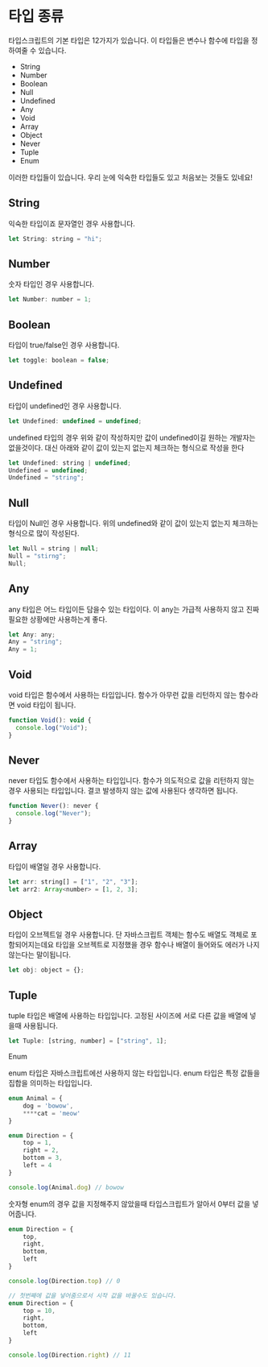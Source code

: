 # 타입 종류

타입스크립트의 기본 타입은 12가지가 있습니다. 이 타입들은 변수나 함수에 타입을 정하여줄 수 있습니다.

- String
- Number
- Boolean
- Null
- Undefined
- Any
- Void
- Array
- Object
- Never
- Tuple
- Enum

이러한 타입들이 있습니다. 우리 눈에 익숙한 타입들도 있고 처음보는 것들도 있네요!

## String

익숙한 타입이죠 문자열인 경우 사용합니다.

```jsx
let String: string = "hi";
```

## Number

숫자 타입인 경우 사용합니다.

```jsx
let Number: number = 1;
```

## Boolean

타입이 true/false인 경우 사용합니다.

```jsx
let toggle: boolean = false;
```

## Undefined

타입이 undefined인 경우 사용합니다.

```jsx
let Undefined: undefined = undefined;
```

undefined 타입의 경우 위와 같이 작성하지만 값이 undefined이길 원하는 개발자는 없을것이다. 대신 아래와 같이 값이 있는지 없는지 체크하는 형식으로 작성을 한다

```jsx
let Undefined: string | undefined;
Undefined = undefined;
Undefined = "string";
```

## Null

타입이 Null인 경우 사용합니다. 위의 undefined와 같이 값이 있는지 없는지 체크하는 형식으로 많이 작성된다.

```jsx
let Null = string | null;
Null = "stirng";
Null;
```

## Any

any 타입은 어느 타입이든 담을수 있는 타입이다. 이 any는 가급적 사용하지 않고 진짜 필요한 상황에만 사용하는게 좋다.

```jsx
let Any: any;
Any = "string";
Any = 1;
```

## Void

void 타입은 함수에서 사용하는 타입입니다. 함수가 아무런 값을 리턴하지 않는 함수라면 void 타입이 됩니다.

```jsx
function Void(): void {
  console.log("Void");
}
```

## Never

never 타입도 함수에서 사용하는 타입입니다. 함수가 의도적으로 값을 리턴하지 않는 경우 사용되는 타입입니다. 결코 발생하지 않는 값에 사용된다 생각하면 됩니다.

```jsx
function Never(): never {
  console.log("Never");
}
```

## Array

타입이 배열일 경우 사용합니다.

```jsx
let arr: string[] = ["1", "2", "3"];
let arr2: Array<number> = [1, 2, 3];
```

## Object

타입이 오브젝트일 경우 사용합니다. 단 자바스크립트 객체는 함수도 배열도 객체로 포함되어지는데요 타입을 오브젝트로 지정했을 경우 함수나 배열이 들어와도 에러가 나지 않는다는 말이됩니다.

```jsx
let obj: object = {};
```

## Tuple

tuple 타입은 배열에 사용하는 타입입니다. 고정된 사이즈에 서로 다른 값을 배열에 넣을때 사용됩니다.

```jsx
let Tuple: [string, number] = ["string", 1];
```

Enum

enum 타입은 자바스크립트에선 사용하지 않는 타입입니다. enum 타입은 특정 값들을 집합을 의미하는 타입입니다.

```jsx
enum Animal = {
	dog = 'bowow',
	****cat = 'meow'
}

enum Direction = {
	top = 1,
	right = 2,
	bottom = 3,
	left = 4
}

console.log(Animal.dog) // bowow
```

숫자형 enum의 경우 값을 지정해주지 않았을때 타입스크립트가 알아서 0부터 값을 넣어줍니다.

```jsx
enum Direction = {
	top,
	right,
	bottom,
	left
}

console.log(Direction.top) // 0

// 첫번째에 값을 넣어줌으로서 시작 값을 바꿀수도 있습니다.
enum Direction = {
	top = 10,
	right,
	bottom,
	left
}

console.log(Direction.right) // 11
```
